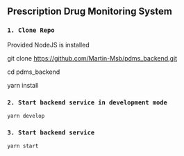 ## Prescription Drug Monitoring System

### `1. Clone Repo`

Provided NodeJS is installed

git clone https://github.com/Martin-Msb/pdms_backend.git

cd pdms_backend

yarn install

### `2. Start backend service in development mode`

```
yarn develop
```

### `3. Start backend service`

```
yarn start
```
